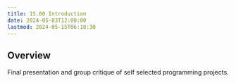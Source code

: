 ```yaml
---
title: 15.00 Introduction
date: 2024-05-03T12:00:00
lastmod: 2024-05-15T06:18:30
---
```


## Overview

Final presentation and group critique of self selected programming projects.
